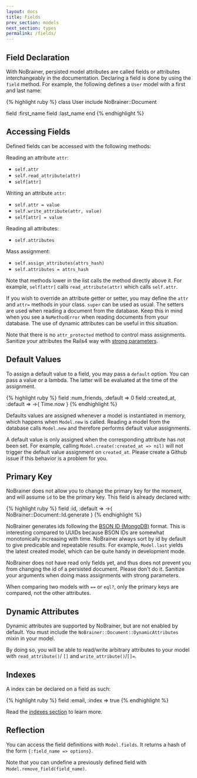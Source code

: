 ```yaml
---
layout: docs
title: Fields
prev_section: models
next_section: types
permalink: /fields/
---
```


## Field Declaration

With NoBrainer, persisted model attributes are called fields or attributes
interchangeably in the documentation.
Declaring a field is done by using the `field` method.
For example, the following defines a `User` model with a first and last name:

{% highlight ruby %}
class User
  include NoBrainer::Document

  field :first_name
  field :last_name
end
{% endhighlight %}

## Accessing Fields

Defined fields can be accessed with the following methods:

Reading an attribute `attr`:

* `self.attr`
* `self.read_attribute(attr)`
* `self[attr]`

Writing an attribute `attr`:

* `self.attr = value`
* `self.write_attribute(attr, value)`
* `self[attr] = value`

Reading all attributes:

* `self.attributes`

Mass assignment:

* `self.assign_attributes(attrs_hash)`
* `self.attributes = attrs_hash`

Note that methods lower in the list calls the method directly above it.
For example, `self[attr]` calls `read_attribute(attr)` which calls `self.attr`.

If you wish to override an attribute getter or setter, you may define
the `attr` and `attr=` methods in your class. `super` can be used as usual.
The setters are used when reading a document from the database. Keep
this in mind when you see a `NoMethodError` when reading documents from
your database. The use of dynamic attributes can be useful in this situation.

Note that there is no `attr_protected` method to control mass assignments.
Sanitize your attributes the Rails4 way with
[strong parameters](https://github.com/rails/strong_parameters).

## Default Values

To assign a default value to a field, you may pass a `default` option.
You can pass a value or a lambda. The latter will be evaluated at the time of
the assignment.

{% highlight ruby %}
field :num_friends, :default => 0
field :created_at,  :default => ->{ Time.now }
{% endhighlight %}

Defaults values are assigned whenever a model is instantiated in memory, which
happens when `Model.new` is called. Reading a model from the database
calls `Model.new` and therefore performs default value assignments.

A default value is only assigned when the corresponding attribute has not been
set. For example, calling `Model.create(:created_at => nil)` will not trigger
the default value assignment on `created_at`. Please create a Github issue
if this behavior is a problem for you.

## Primary Key

NoBrainer does not allow you to change the primary key for the moment, and will
assume `id` to be the primary key. This field is already declared with:

{% highlight ruby %}
field :id, :default => ->{ NoBrainer::Document::Id.generate }
{% endhighlight %}

NoBrainer generates ids following the
[BSON ID (MongoDB)](http://docs.mongodb.org/manual/reference/object-id/) format.
This is interesting compared to UUIDs because BSON IDs are somewhat
monotonically increasing with time. NoBrainer always sort by id by default to
give predicable and repeatable results. For example, `Model.last` yields the
latest created model, which can be quite handy in development mode.

NoBrainer does not have read only fields yet, and thus does not prevent you from
changing the id of a persisted document. Please don't do it.  Sanitize your
arguments when doing mass assignments with strong parameters.

When comparing two models with `==` or `eql?`, only the primary keys are
compared, not the other attributes.

## Dynamic Attributes

Dynamic attributes are supported by NoBrainer, but are not enabled by default.
You must include the `NoBrainer::Document::DynamicAttributes` mixin in your model.

By doing so, you will be able to read/write arbitrary attributes to your model with
`read_attribute()`/ `[]` and `write_attribute()`/`[]=`.

## Indexes

A index can be declared on a field as such:

{% highlight ruby %}
field :email, :index => true
{% endhighlight %}

Read the [indexes section](/docs/indexes) to learn more.

## Reflection

You can access the field definitions with `Model.fields`. It returns
a hash of the form `{:field_name => options}`.

Note that you can undefine a previously defined field with
`Model.remove_field(field_name)`.
